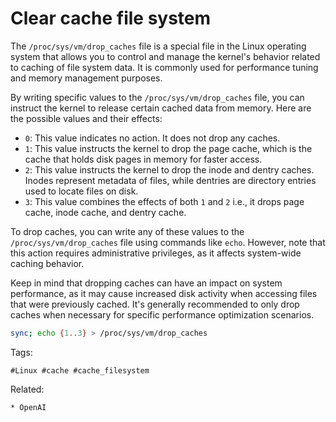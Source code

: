 # Clear cache file system

The `/proc/sys/vm/drop_caches` file is a special file in the Linux operating system that allows you to control and manage the kernel's behavior related to caching of file system data. It is commonly used for performance tuning and memory management purposes.

By writing specific values to the `/proc/sys/vm/drop_caches` file, you can instruct the kernel to release certain cached data from memory. Here are the possible values and their effects:

- `0`: This value indicates no action. It does not drop any caches.
- `1`: This value instructs the kernel to drop the page cache, which is the cache that holds disk pages in memory for faster access.
- `2`: This value instructs the kernel to drop the inode and dentry caches. Inodes represent metadata of files, while dentries are directory entries used to locate files on disk.
- `3`: This value combines the effects of both `1` and `2` i.e., it drops page cache, inode cache, and dentry cache.

To drop caches, you can write any of these values to the `/proc/sys/vm/drop_caches` file using commands like `echo`. However, note that this action requires administrative privileges, as it affects system-wide caching behavior.

Keep in mind that dropping caches can have an impact on system performance, as it may cause increased disk activity when accessing files that were previously cached. It's generally recommended to only drop caches when necessary for specific performance optimization scenarios.

```bash
sync; echo {1..3} > /proc/sys/vm/drop_caches
```

Tags:
```
#Linux #cache #cache_filesystem
```

Related:
```
* OpenAI
```
